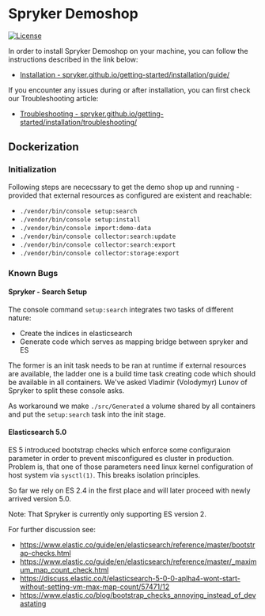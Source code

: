 # Spryker Demoshop
[![License](https://img.shields.io/github/license/spryker/demoshop.svg)](https://github.com/spryker/demoshop/)

In order to install Spryker Demoshop on your machine, you can follow the instructions described in the link below:

* [Installation - spryker.github.io/getting-started/installation/guide/](http://spryker.github.io/getting-started/installation/guide/)

If you encounter any issues during or after installation, you can first check our Troubleshooting article:

* [Troubleshooting - spryker.github.io/getting-started/installation/troubleshooting/](http://spryker.github.io/getting-started/installation/troubleshooting/)

## Dockerization

### Initialization

Following steps are nececssary to get the demo shop up and running - provided that external resources as configured are existent and reachable:

* `./vendor/bin/console setup:search`
* `./vendor/bin/console setup:install`
* `./vendor/bin/console import:demo-data`
* `./vendor/bin/console collector:search:update`
* `./vendor/bin/console collector:search:export`
* `./vendor/bin/console collector:storage:export`


### Known Bugs

#### Spryker - Search Setup

The console command `setup:search` integrates two tasks of different nature: 

* Create the indices in elasticsearch 
* Generate code which serves as mapping bridge between spryker and ES

The former is an init task needs to be ran at runtime if external resources are
available, the ladder one is a build time task creating code which should be
available in all containers. We've asked Vladimir (Volodymyr) Lunov of Spryker
to split these console asks. 

As workaround we make `./src/Generated` a volume shared by all containers and
put the `setup:search` task into the init stage.

#### Elasticsearch 5.0

ES 5 introduced bootstrap checks which enforce some configuraion parameter in
order to prevent misconfigured es cluster in production. Problem is, that one of those parameters need linux kernel configuration of host system via `sysctl(1)`. This breaks isolation principles. 

So far we rely on ES 2.4 in the first place and will later proceed with newly arrived version 5.0.

Note: That Spryker is currently only supporting ES version 2.

For further discussion see: 

* https://www.elastic.co/guide/en/elasticsearch/reference/master/bootstrap-checks.html
* https://www.elastic.co/guide/en/elasticsearch/reference/master/_maximum_map_count_check.html
* https://discuss.elastic.co/t/elasticsearch-5-0-0-aplha4-wont-start-without-setting-vm-max-map-count/57471/12
* https://www.elastic.co/blog/bootstrap_checks_annoying_instead_of_devastating
